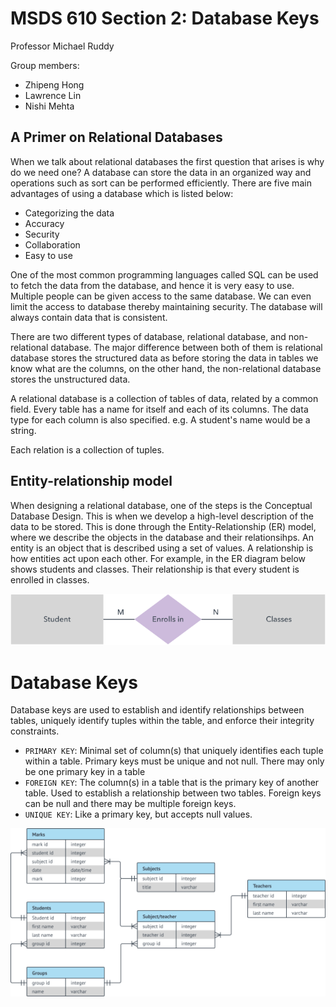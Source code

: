 # MSDS 610 Section 2: Database Keys
Professor Michael Ruddy

Group members:
- Zhipeng Hong
- Lawrence Lin
- Nishi Mehta

## A Primer on Relational Databases
When we talk about relational databases the first question that arises is why do we need one? A database can store the data in an organized way and operations such as sort can be performed efficiently. There are five main advantages of using a database which is listed below:

- Categorizing the data
- Accuracy
- Security
- Collaboration
- Easy to use

One of the most common programming languages called SQL can be used to fetch the data from the database, and hence it is very easy to use. Multiple people can be given access to the same database. We can even limit the access to database thereby maintaining security. The database will always contain data that is consistent.

There are two different types of database, relational database, and non-relational database. The major difference between both of them is relational database stores the structured data as before storing the data in tables we know what are the columns, on the other hand, the non-relational database stores the unstructured data.

A relational database is a collection of tables of data, related by a common field. Every table has a name for itself and each of its columns. The data type for each column is also specified.
e.g. A student's name would be a string.

Each relation is a collection of tuples.

## Entity-relationship model
When designing a relational database, one of the steps is the Conceptual Database Design. This is when we develop a high-level description of the data to be stored. This is done through the Entity-Relationship (ER) model, where we describe the objects in the database and their relationsihps. An entity is an object that is described using a set of values. A relationship is how entities act upon each other. For example, in the ER diagram below shows students and classes. Their relationship is that every student is enrolled in classes.

![](img/er.svg)


# Database Keys
Database keys are used to establish and identify relationships between 
tables, uniquely identify tuples within the table, and enforce their integrity constraints. 

- `PRIMARY KEY`: Minimal set of column(s) that uniquely identifies each tuple within a table. Primary keys must be unique and not null. There may only be one primary key in a table
- `FOREIGN KEY`: The column(s) in a table that is the primary key of another table. Used to establish a relationship between two tables. Foreign keys can be null and there may be multiple foreign keys.
- `UNIQUE KEY`: Like a primary key, but accepts null values.


![](img/ex.svg)



